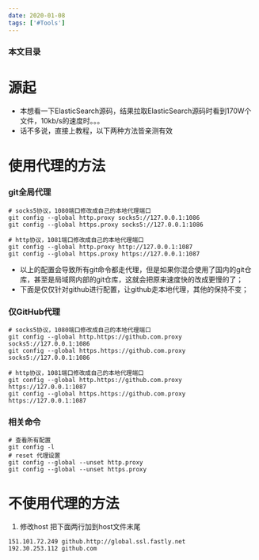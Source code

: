 ```yaml
---
date: 2020-01-08
tags: ['#Tools']
---
```

### 本文目录
<!-- toc -->

# 源起
- 本想看一下ElasticSearch源码，结果拉取ElasticSearch源码时看到170W个文件，10kb/s的速度时。。。
- 话不多说，直接上教程，以下两种方法皆亲测有效

# 使用代理的方法
### git全局代理
```git
# socks5协议，1080端口修改成自己的本地代理端口
git config --global http.proxy socks5://127.0.0.1:1086
git config --global https.proxy socks5://127.0.0.1:1086

# http协议，1081端口修改成自己的本地代理端口
git config --global http.proxy http://127.0.0.1:1087
git config --global https.proxy https://127.0.0.1:1087
```

- 以上的配置会导致所有git命令都走代理，但是如果你混合使用了国内的git仓库，甚至是局域网内部的git仓库，这就会把原来速度快的改成更慢的了；
- 下面是仅仅针对github进行配置，让github走本地代理，其他的保持不变；

### 仅GitHub代理
```git
# socks5协议，1080端口修改成自己的本地代理端口
git config --global http.https://github.com.proxy socks5://127.0.0.1:1086
git config --global https.https://github.com.proxy socks5://127.0.0.1:1086

# http协议，1081端口修改成自己的本地代理端口
git config --global http.https://github.com.proxy https://127.0.0.1:1087
git config --global https.https://github.com.proxy https://127.0.0.1:1087
```

### 相关命令
```git
# 查看所有配置
git config -l
# reset 代理设置
git config --global --unset http.proxy
git config --global --unset https.proxy
```

# 不使用代理的方法
1. 修改host
把下面两行加到host文件末尾
```
151.101.72.249 github.http://global.ssl.fastly.net
192.30.253.112 github.com
```